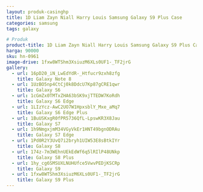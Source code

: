 ```yaml
---
layout: produk-casinghp
title: 1D Liam Zayn Niall Harry Louis Samsung Galaxy S9 Plus Case
categories: samsung
tags: galaxy

# Produk
product-title: 1D Liam Zayn Niall Harry Louis Samsung Galaxy S9 Plus Case
harga: 90000
sku: hn-0961
image-drive: 1fxw8WTShm3XsiuzM6XLs0UF1-_TF2jrG
gallery:
  - url: 16pD20_iN_LwEdYdR-_Htfucr9zxh8zfg
    title: Galaxy Note 8
  - url: 1UzBO5np4CtCj0k8DdcU7Kp87gCRE1qwr
    title: Galaxy S6
  - url: 1cGmZx0TMTxZHA63bSK9xjTTEDW7KoRdh
    title: Galaxy S6 Edge
  - url: 1LIzYcz-AwC2UO7W1HpxsblY_Mxe_aMq7
    title: Galaxy S6 Edge Plus
  - url: 1BuUSKxgR0fPR5736QfL-LpswKR3X8Jau
    title: Galaxy S7
  - url: 1h9NmgxjmM34VGyVkEr1HNT49bgnODRAu
    title: Galaxy S7 Edge
  - url: 1Pd0R2Y3UvQ7i2bryh1UIW53E8sBtkIYr
    title: Galaxy S8
  - url: 174z-7m3WEhnUEkEdWf6q5lRIlP48UNkp
    title: Galaxy S8 Plus
  - url: 1hy_cg6SMSUXLNUHUfce5VwvPEDjKSCRp
    title: Galaxy S9
  - url: 1fxw8WTShm3XsiuzM6XLs0UF1-_TF2jrG
    title: Galaxy S9 Plus
---
```

